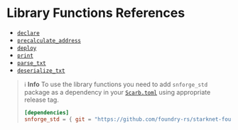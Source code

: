 # Library Functions References

* [`declare`](forge-library/declare.md)
* [`precalculate_address`](forge-library/precalculate_address.md)
* [`deploy`](forge-library/deploy.md)
* [`print`](forge-library/print.md)
* [`parse_txt`](forge-library/parse_txt.md)
* [`deserialize_txt`](forge-library/deserialize_txt.md)

> ℹ️ **Info**
> To use the library functions you need to add `snforge_std` package as a dependency in
> your [`Scarb.toml`](https://docs.swmansion.com/scarb/docs/guides/dependencies.html#adding-a-dependency) 
> using appropriate release tag.
>```toml
> [dependencies]
> snforge_std = { git = "https://github.com/foundry-rs/starknet-foundry.git", tag = "v0.5.0" }
> ```
